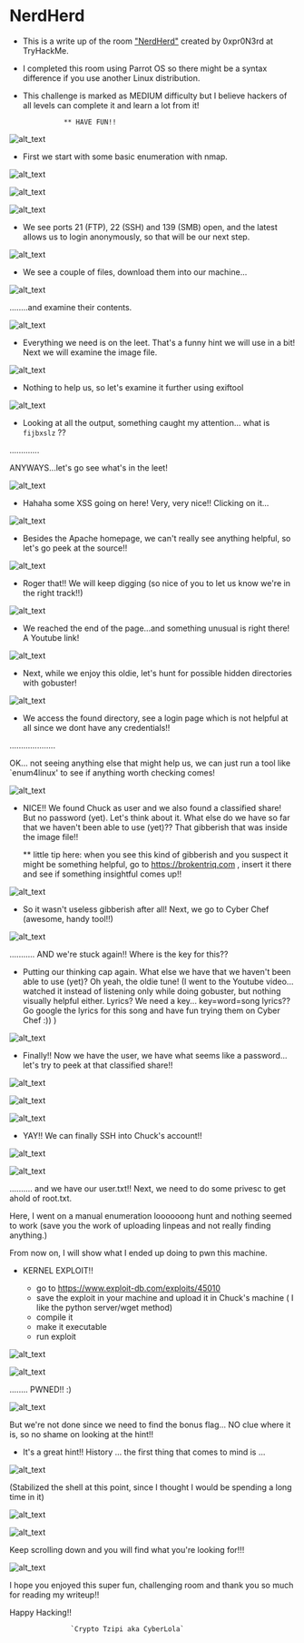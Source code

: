 # NerdHerd

* This is a write up of the room ["NerdHerd"](https://tryhackme.com/room/nerdherd) created by 0xpr0N3rd at TryHackMe.

* I completed this room using Parrot OS so there might be a syntax difference if you use another Linux distribution.

* This challenge is marked as MEDIUM difficulty but I believe hackers of all levels can complete it and learn a lot from it!

                ** HAVE FUN!! 
                
                            


![alt_text](nerdherd/nerdherd2.png "image_tooltip")


* First we start with some basic enumeration with nmap.


![alt_text](nerdherd/nerdherd3.png "image_tooltip")

![alt_text](nerdherd/nerdherd4.png "image_tooltip")

![alt_text](nerdherd/nerdherd5.png "image_tooltip")


* We see ports 21 (FTP), 22 (SSH) and 139 (SMB) open, and the latest allows us to login anonymously, so that will be 
our next step.

![alt_text](nerdherd/nerdherd6.png "image_tooltip")


* We see a couple of files, download them into our machine...

![alt_text](nerdherd/nerdherd7.png "image_tooltip")

........and examine their contents.

![alt_text](nerdherd/nerdherd9.png "image_tooltip")

* Everything we need is on the leet. That's a funny hint we will use in a bit! Next we will examine the image file.

![alt_text](nerdherd/youfoundme.png "image_tooltip")

* Nothing to help us, so let's examine it further using exiftool

![alt_text](nerdherd/nerdherd8.png "image_tooltip")

* Looking at all the output, something caught my attention... what is `fijbxslz` ??

.............

ANYWAYS...let's go see what's in the leet!

![alt_text](nerdherd/nerdherd10.png "image_tooltip")

* Hahaha some XSS going on here! Very, very nice!! Clicking on it...

![alt_text](nerdherd/nerdherd11.png "image_tooltip")

* Besides the Apache homepage, we can't really see anything helpful, so let's go peek at the source!!

![alt_text](nerdherd/nerdherd13.png "image_tooltip")

* Roger that!! We will keep digging (so nice of you to let us know we're in the right track!!)

![alt_text](nerdherd/nerdherd14.png "image_tooltip")

* We reached the end of the page...and something unusual is right there! A Youtube link!

![alt_text](nerdherd/nerdherd17.png "image_tooltip")

* Next, while we enjoy this oldie, let's hunt for possible hidden directories with gobuster!

![alt_text](nerdherd/nerdherd18.png "image_tooltip")

* We access the found directory, see a login page which is not helpful at all since we dont have any credentials!!

....................

OK... not seeing anything else that might help us, we can just run a tool like `enum4linux' to see if anything worth checking comes!

![alt_text](nerdherd/nerdherd20.png "image_tooltip")

* NICE!! We found Chuck as user and we also found a classified share! But no password (yet). Let's think about it. What else 
do we have so far that we haven't been able to use (yet)?? That gibberish that was inside the image file!! 

    ** little tip here: when you see this kind of gibberish and you suspect it might be something helpful, go to 
    https://brokentriq.com , insert it there and see if something insightful comes up!!
    
![alt_text](nerdherd/nerdherd21.png "image_tooltip")

* So it wasn't useless gibberish after all! Next, we go to Cyber Chef (awesome, handy tool!!)

![alt_text](nerdherd/nerdherd22.png "image_tooltip")

........... AND we're stuck again!! Where is the key for this?? 

* Putting our thinking cap again. What else we have that we haven't been able to use (yet)? Oh yeah, the oldie tune! 
(I went to the Youtube video... watched it instead of listening only while doing gobuster, but nothing visually helpful either. Lyrics? We need a key... key=word=song lyrics?? Go google the lyrics for this song and have fun trying them on Cyber Chef :)) )


![alt_text](nerdherd/nerdherd23.png "image_tooltip")

* Finally!! Now we have the user, we have what seems like a password... let's try to peek at that classified share!!


![alt_text](nerdherd/nerdherd24.png "image_tooltip")


![alt_text](nerdherd/nerdherd25.png "image_tooltip")


![alt_text](nerdherd/nerdherd26.png "image_tooltip")


* YAY!! We can finally SSH into Chuck's account!!


![alt_text](nerdherd/nerdherd27.png "image_tooltip")


![alt_text](nerdherd/nerdherd28.png "image_tooltip")


.......... and we have our user.txt!! Next, we need to do some privesc to get ahold of root.txt.

Here, I went on a manual enumeration loooooong hunt and nothing seemed to work (save you the work of uploading linpeas and not really finding anything.) 

From now on, I will show what I ended up doing to pwn this machine.

* KERNEL EXPLOIT!! 

    * go to https://www.exploit-db.com/exploits/45010
    * save the exploit in your machine and upload it in Chuck's machine ( I like the python server/wget method)
    * compile it
    * make it executable
    * run exploit
    
![alt_text](nerdherd/nerdherd29.png "image_tooltip")

![alt_text](nerdherd/nerdherd30.png "image_tooltip")


........ PWNED!! :)


![alt_text](nerdherd/nerdherd31.png "image_tooltip")


But we're not done since we need to find the bonus flag...
NO clue where it is, so no shame on looking at the hint!!

* It's a great hint!! History ... the first thing that comes to mind is ...

![alt_text](nerdherd/nerdherd32.png "image_tooltip")

(Stabilized the shell at this point, since I thought I would be spending a long time in it)


![alt_text](nerdherd/nerdherd33.png "image_tooltip")

![alt_text](nerdherd/nerdherd34.png "image_tooltip")


Keep scrolling down and you will find what you're looking for!!!


![alt_text](nerdherd/nerdherdfinal.png "image_tooltip")


I hope you enjoyed this super fun, challenging room and thank you so much for reading my writeup!!

Happy Hacking!!


                   `Crypto Tzipi aka CyberLola`
















